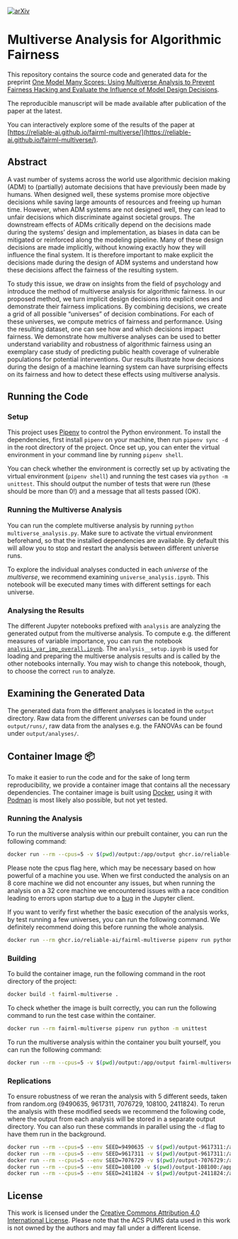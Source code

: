 [![arXiv](https://img.shields.io/badge/arXiv-2308.16681-b31b1b.svg)](https://arxiv.org/abs/2308.16681)

# Multiverse Analysis for Algorithmic Fairness

This repository contains the source code and generated data for the preprint [One Model Many Scores: Using Multiverse Analysis to Prevent Fairness Hacking and Evaluate the Influence of Model Design Decisions](https://arxiv.org/abs/2308.16681).

The reproducible manuscript will be made available after publication of the paper at the latest.

You can interactively explore some of the results of the paper at [https://reliable-ai.github.io/fairml-multiverse/](https://reliable-ai.github.io/fairml-multiverse/).

## Abstract

A vast number of systems across the world use algorithmic decision making (ADM) to (partially) automate decisions that have previously been made by humans. When designed well, these systems promise more objective decisions while saving large amounts of resources and freeing up human time. However, when ADM systems are not designed well, they can lead to unfair decisions which discriminate against societal groups. The downstream effects of ADMs critically depend on the decisions made during the systems’ design and implementation, as biases in data can be mitigated or reinforced along the modeling pipeline. Many of these design decisions are made implicitly, without knowing exactly how they will influence the final system. It is therefore important to make explicit the decisions made during the design of ADM systems and understand how these decisions affect the fairness of the resulting system.
  
To study this issue, we draw on insights from the field of psychology and introduce the method of multiverse analysis for algorithmic fairness. In our proposed method, we turn implicit design decisions into explicit ones and demonstrate their fairness implications. By combining decisions, we create a grid of all possible “universes” of decision combinations. For each of these universes, we compute metrics of fairness and performance. Using the resulting dataset, one can see how and which decisions impact fairness. We demonstrate how multiverse analyses can be used to better understand variability and robustness of algorithmic fairness using an exemplary case study of predicting public health coverage of vulnerable populations for potential interventions. Our results illustrate how decisions during the design of a machine learning system can have surprising effects on its fairness and how to detect these effects using multiverse analysis.

## Running the Code

### Setup

This project uses [Pipenv](https://pipenv.pypa.io/en/latest/) to control the Python environment. To install the dependencies, first install `pipenv` on your machine, then run `pipenv sync -d` in the root directory of the project. Once set up, you can enter the virtual environment in your command line by running `pipenv shell`.

You can check whether the environment is correctly set up by activating the virtual environment (`pipenv shell`) and running the test cases via `python -m unittest`. This should output the number of tests that were run (these should be more than 0!) and a message that all tests passed (OK).

### Running the Multiverse Analysis

You can run the complete multiverse analysis by running `python multiverse_analysis.py`. Make sure to activate the virtual environment beforehand, so that the installed dependencies are available. By default this will allow you to stop and restart the analysis between different universe runs.

To explore the individual analyses conducted in each *universe* of the *multiverse*, we recommend examining `universe_analysis.ipynb`. This notebook will be executed many times with different settings for each universe.

### Analysing the Results

The different Jupyter notebooks prefixed with `analysis` are analyzing the generated output from the multiverse analysis. To compute e.g. the different measures of variable importance, you can run the notebook [`analysis_var_imp_overall.ipynb`](./analysis_var_imp_overall.ipynb). The `analysis__setup.ipynb` is used for loading and preparing the multiverse analysis results and is called by the other notebooks internally. You may wish to change this notebook, though, to choose the correct `run` to analyze.

## Examining the Generated Data

The generated data from the different analyses is located in the `output` directory. Raw data from the different *universes* can be found under `output/runs/`, raw data from the analyses e.g. the FANOVAs can be found under `output/analyses/`.

## Container Image 📦️

To make it easier to run the code and for the sake of long term reproducibility, we provide a container image that contains all the necessary dependencies. The container image is built using [Docker](https://www.docker.com/), using it with [Podman](https://podman.io/) is most likely also possible, but not yet tested.

### Running the Analysis

To run the multiverse analysis within our prebuilt container, you can run the following command:

```bash
docker run --rm --cpus=5 -v $(pwd)/output:/app/output ghcr.io/reliable-ai/fairml-multiverse
```

Please note the cpus flag here, which may be necessary based on how powerful of a machine you use. When we first conducted the analysis on an 8 core machine we did not encounter any issues, but when running the analysis on a 32 core machine we encountered issues with a race condition leading to errors upon startup due to a [bug](https://github.com/nteract/papermill/issues/511) in the Jupyter client.

If you want to verify first whether the basic execution of the analysis works, by test running a few universes, you can run the following command. We definitely recommend doing this before running the whole analysis.

```bash
docker run --rm ghcr.io/reliable-ai/fairml-multiverse pipenv run python -m unittest
```

### Building

To build the container image, run the following command in the root directory of the project:

```bash
docker build -t fairml-multiverse .
```

To check whether the image is built correctly, you can run the following command to run the test case within the container.

```bash
docker run --rm fairml-multiverse pipenv run python -m unittest
```

To run the multiverse analysis within the container you built yourself, you can run the following command:

```bash
docker run --rm --cpus=5 -v $(pwd)/output:/app/output fairml-multiverse
```

### Replications

To ensure robustness of we reran the analysis with 5 different seeds, taken from random.org (9490635, 9617311, 7076729, 108100, 2411824). To rerun the analysis with these modified seeds we recommend the following code, where the output from each analysis will be stored in a separate output directory. You can also run these commands in parallel using the `-d` flag to have them run in the background.

```bash
docker run --rm --cpus=5 --env SEED=9490635 -v $(pwd)/output-9617311:/app/output ghcr.io/reliable-ai/fairml-multiverse
docker run --rm --cpus=5 --env SEED=9617311 -v $(pwd)/output-9617311:/app/output ghcr.io/reliable-ai/fairml-multiverse
docker run --rm --cpus=5 --env SEED=7076729 -v $(pwd)/output-7076729:/app/output ghcr.io/reliable-ai/fairml-multiverse
docker run --rm --cpus=5 --env SEED=108100 -v $(pwd)/output-108100:/app/output ghcr.io/reliable-ai/fairml-multiverse
docker run --rm --cpus=5 --env SEED=2411824 -v $(pwd)/output-2411824:/app/output ghcr.io/reliable-ai/fairml-multiverse
```

## License

This work is licensed under the [Creative Commons Attribution 4.0 International License](http://creativecommons.org/licenses/by/4.0/). Please note that the ACS PUMS data used in this work is not owned by the authors and may fall under a different license.
